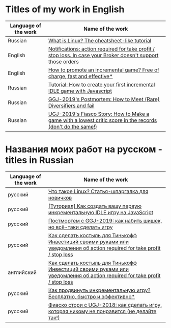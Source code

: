 # Titles of my work in English

| Language of the work | Name of the work 
| ---- | ----
|Russian| [What is Linux? The cheatsheet-like tutorial](https://habr.com/ru/company/timeweb/blog/668344/)  
|English| [Notifications: action required for take profit / stop loss. In case your Broker doesn't support those orders](https://habr.com/en/post/443434/)
|English| [How to promote an incremental game? Free of charge, fast and effective*](https://habr.com/en/post/436712/)  
|Russian| [Tutorial: How to create your first incremental IDLE game with Javascript](https://habr.com/en/post/465829/)  
|Russian| [GGJ-2019's Postmortem: How to Meet (Rare) Diversifiers and fail](https://habr.com/en/post/465829/)  
|Russian| [UGJ-2019's Fiasco Story: How to Make a game with a lowest critic score in the records (don't do the same!)](https://habr.com/en/post/424541/)  
  
  
# Названия моих работ на русском - titles in Russian

| Language of the work | Name of the work 
| ---- | ----
|русский| [Что такое Linux? Статья-шпаргалка для новичков](https://habr.com/ru/company/timeweb/blog/668344/)  
|русский| [[Туториал] Как создать вашу первую инкрементальную IDLE игру на JavaScript](https://habr.com/ru/post/465829/)  
|русский| [Постмортем с GGJ-2019: как набить шишек, но всё-таки сделать игру](https://habr.com/ru/post/465829/)  
|русский| [Как сделать костыль для Тинькофф Инвестиций своими руками или уведомления об action required for take profit / stop loss](https://habr.com/ru/post/442734/)
|английский| [Как сделать костыль для Тинькофф Инвестиций своими руками или уведомления об action required for take profit / stop loss](https://habr.com/ru/post/443434/)
|русский| [Как продвинуть инкрементальную игру? Бесплатно, быстро и эффективно*](https://habr.com/en/post/442466/)  
|русский| [Фиаско стори с UGJ-2018: как сделать игру, которая никому не понравится (не делайте так!)](https://habr.com/ru/post/424541/)  


